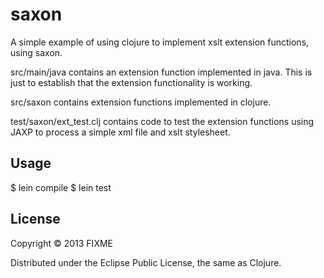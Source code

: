 # saxon

A simple example of using clojure to implement xslt extension
functions, using saxon.

src/main/java contains an extension function implemented in java.
This is just to establish that the extension functionality is working.

src/saxon contains extension functions implemented in clojure.

test/saxon/ext_test.clj contains code to test the extension functions
using JAXP to process a simple xml file and xslt stylesheet.

## Usage

  $ lein compile
  $ lein test

## License

Copyright © 2013 FIXME

Distributed under the Eclipse Public License, the same as Clojure.

